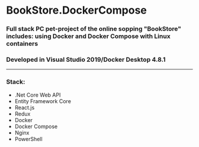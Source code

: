 # BookStore.DockerCompose
### Full stack PC pet-project of the online sopping "BookStore" includes: using Docker and Docker Compose with Linux containers
### Developed in Visual Studio 2019/Docker Desktop 4.8.1
___
### Stack:
* .Net Core Web API
* Entity Framework Core
* React.js
* Redux
* Docker
* Docker Compose
* Nginx
* PowerShell
